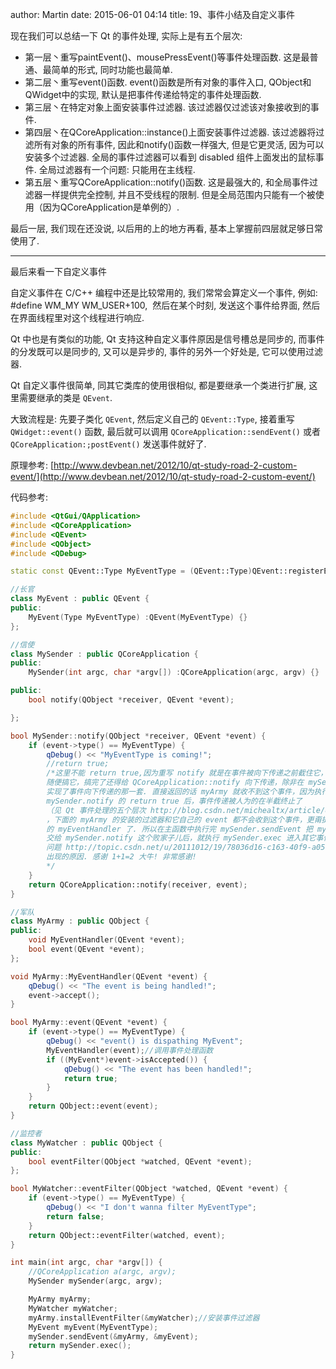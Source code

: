 author: Martin
date: 2015-06-01 04:14
title: 19、事件小结及自定义事件

现在我们可以总结一下 Qt 的事件处理, 实际上是有五个层次:

- 第一层丶重写paintEvent()、mousePressEvent()等事件处理函数. 这是最普通、最简单的形式, 同时功能也最简单.
- 第二层丶重写event()函数. event()函数是所有对象的事件入口, QObject和QWidget中的实现, 默认是把事件传递给特定的事件处理函数.
- 第三层丶在特定对象上面安装事件过滤器. 该过滤器仅过滤该对象接收到的事件.
- 第四层丶在QCoreApplication::instance()上面安装事件过滤器. 该过滤器将过滤所有对象的所有事件, 因此和notify()函数一样强大, 但是它更灵活, 因为可以安装多个过滤器. 全局的事件过滤器可以看到 disabled 组件上面发出的鼠标事件. 全局过滤器有一个问题: 只能用在主线程.
- 第五层丶重写QCoreApplication::notify()函数. 这是最强大的, 和全局事件过滤器一样提供完全控制, 并且不受线程的限制. 但是全局范围内只能有一个被使用（因为QCoreApplication是单例的）.

最后一层, 我们现在还没说, 以后用的上的地方再看, 基本上掌握前四层就足够日常使用了.

* * *

最后来看一下自定义事件

自定义事件在 C/C++ 编程中还是比较常用的, 我们常常会算定义一个事件, 例如: #define WM\_MY WM\_USER+100,  然后在某个时刻, 发送这个事件给界面, 然后在界面线程里对这个线程进行响应.

Qt 中也是有类似的功能, Qt 支持这种自定义事件原因是信号槽总是同步的, 而事件的分发既可以是同步的, 又可以是异步的, 事件的另外一个好处是, 它可以使用过滤器.

Qt 自定义事件很简单, 同其它类库的使用很相似, 都是要继承一个类进行扩展, 这里需要继承的类是 `QEvent`.

大致流程是: 先要子类化 `QEvent`, 然后定义自己的 `QEvent::Type`, 接着重写 `QWidget::event()` 函数, 最后就可以调用 `QCoreApplication::sendEvent()` 或者 `QCoreApplication:;postEvent()` 发送事件就好了.

原理参考: [http://www.devbean.net/2012/10/qt-study-road-2-custom-event/](http://www.devbean.net/2012/10/qt-study-road-2-custom-event/)

代码参考:

```cpp
#include <QtGui/QApplication>
#include <QCoreApplication>
#include <QEvent>
#include <QObject>
#include <QDebug>

static const QEvent::Type MyEventType = (QEvent::Type)QEvent::registerEventType(QEvent::User + 100);

//长官
class MyEvent : public QEvent {
public:
    MyEvent(Type MyEventType) :QEvent(MyEventType) {}
};

//信使
class MySender : public QCoreApplication {
public:
    MySender(int argc, char *argv[]) :QCoreApplication(argc, argv) {}

public:
    bool notify(QObject *receiver, QEvent *event);

};

bool MySender::notify(QObject *receiver, QEvent *event) {
    if (event->type() == MyEventType) {
        qDebug() << "MyEventType is coming!";
        //return true;
        /*这里不能 return true,因为重写 notify 就是在事件被向下传递之前截住它，
        随便搞它，搞完了还得给 QCoreApplication::notify 向下传递，除非在 mySender.notify
        实现了事件向下传递的那一套. 直接返回的话 myArmy 就收不到这个事件，因为执行完这个
        mySender.notify 的 return true 后，事件传递被人为的在半截终止了
        （见 Qt 事件处理的五个层次 http://blog.csdn.net/michealtx/article/details/6865891）
        ，下面的 myArmy 的安装的过滤器和它自己的 event 都不会收到这个事件，更甭提最后干活
        的 myEventHandler 了. 所以在主函数中执行完 mySender.sendEvent 把 myEvent
        交给 mySender.notify 这个败家子儿后，就执行 mySender.exec 进入其它事件的循环了. 这就是
        问题 http://topic.csdn.net/u/20111012/19/78036d16-c163-40f9-a05c-3b7d6f4e9043.html
        出现的原因. 感谢 1+1=2 大牛! 非常感谢!
        */
    }
    return QCoreApplication::notify(receiver, event);
}

//军队
class MyArmy : public QObject {
public:
    void MyEventHandler(QEvent *event);
    bool event(QEvent *event);
};

void MyArmy::MyEventHandler(QEvent *event) {
    qDebug() << "The event is being handled!";
    event->accept();
}

bool MyArmy::event(QEvent *event) {
    if (event->type() == MyEventType) {
        qDebug() << "event() is dispathing MyEvent";
        MyEventHandler(event);//调用事件处理函数
        if ((MyEvent*)event->isAccepted()) {
            qDebug() << "The event has been handled!";
            return true;
        }
    }
    return QObject::event(event);
}

//监控者
class MyWatcher : public QObject {
public:
    bool eventFilter(QObject *watched, QEvent *event);
};

bool MyWatcher::eventFilter(QObject *watched, QEvent *event) {
    if (event->type() == MyEventType) {
        qDebug() << "I don't wanna filter MyEventType";
        return false;
    }
    return QObject::eventFilter(watched, event);
}

int main(int argc, char *argv[]) {
    //QCoreApplication a(argc, argv);
    MySender mySender(argc, argv);

    MyArmy myArmy;
    MyWatcher myWatcher;
    myArmy.installEventFilter(&myWatcher);//安装事件过滤器
    MyEvent myEvent(MyEventType);
    mySender.sendEvent(&myArmy, &myEvent);
    return mySender.exec();
}
```
